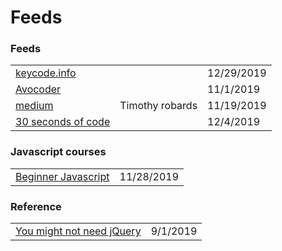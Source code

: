 # Feeds

### Feeds

|  |  |  |
| :--- | :--- | :--- |
| [keycode.info](http://keycode.info/) |  | 12/29/2019 |
| [Avocoder](https://bit.ly/2OvxFSP) |  | 11/1/2019 |
| [medium](https://medium.com/@timothyrobards) | Timothy robards | 11/19/2019 |
| [30 seconds of code](%20%20https://www.30secondsofcode.org/) |  | 12/4/2019 |

### Javascript courses

|  |  |
| :--- | :--- |
| [Beginner Javascript](https://courses.wesbos.com/account) | 11/28/2019 |

### Reference

|  |  |
| :--- | :--- |
| [You might not need jQuery](http://youmightnotneedjquery.com/) | 9/1/2019 |

